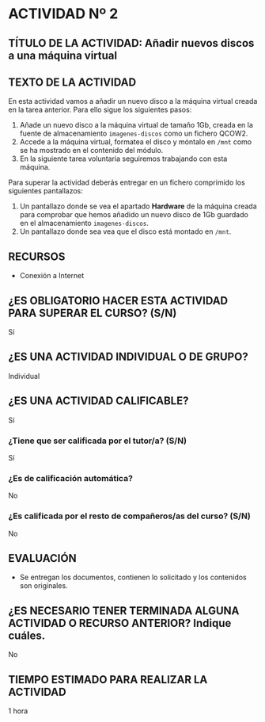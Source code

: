 # ACTIVIDAD Nº 2

## TÍTULO DE LA ACTIVIDAD: Añadir nuevos discos a una máquina virtual

## TEXTO DE LA ACTIVIDAD

En esta actividad vamos a añadir un nuevo disco a la máquina virtual creada en la tarea anterior. Para ello sigue los siguientes pasos:

1. Añade un nuevo disco a la máquina virtual de tamaño 1Gb, creada en la fuente de almacenamiento `imagenes-discos` como un fichero QCOW2.
2. Accede a la máquina virtual, formatea el disco y móntalo en `/mnt` como se ha mostrado en el contenido del módulo.
3. En la siguiente tarea voluntaria seguiremos trabajando con esta máquina.

Para superar la actividad deberás entregar en un fichero comprimido los siguientes pantallazos:

1. Un pantallazo donde se vea el apartado **Hardware** de la máquina creada para comprobar que hemos añadido un nuevo disco de 1Gb guardado en el almacenamiento     `imagenes-discos`.
2. Un pantallazo donde sea vea que el disco está montado en `/mnt`.


## RECURSOS

* Conexión a Internet

## ¿ES OBLIGATORIO HACER ESTA ACTIVIDAD PARA SUPERAR EL CURSO? (S/N)

Sí

## ¿ES UNA ACTIVIDAD INDIVIDUAL O DE GRUPO?

Individual

## ¿ES UNA ACTIVIDAD CALIFICABLE?

Sí

### ¿Tiene que ser calificada por el tutor/a? (S/N)

Sí

### ¿Es de calificación automática?

No

### ¿Es calificada por el resto de compañeros/as del curso? (S/N)

No

## EVALUACIÓN

* Se entregan los documentos, contienen lo solicitado y los contenidos son originales.

## ¿ES NECESARIO TENER TERMINADA ALGUNA ACTIVIDAD O RECURSO ANTERIOR? Indique cuáles.

No

## TIEMPO ESTIMADO PARA REALIZAR LA ACTIVIDAD

1 hora
